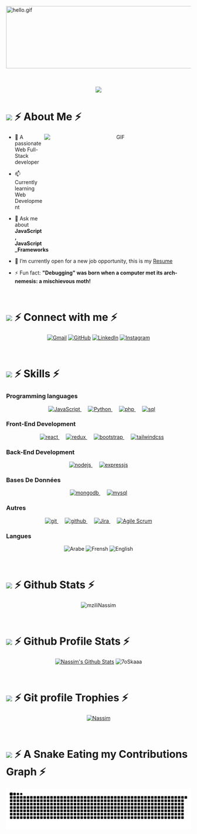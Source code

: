<!--
<p align = "center">
    <img src = "https://komarev.com/ghpvc/?username=mziliNassim&style=plastic&color=blueviolet" alt = "Profile Views"/>
</p>
-->

<img align="center" title="hello.gif" src="https://media.giphy.com/media/xUPGGDNsLvqsBOhuU0/giphy.gif" style="filter: invert(0); height:170px; width:999px">

<h1 align="center">
    <img src="https://readme-typing-svg.herokuapp.com/?font=Righteous&size=35&center=true&vCenter=true&width=500&height=70&duration=4000&lines=Hi+There!+👋+I'm+Nassim+MZILI!;" />
</h1>

# <img src="https://media2.giphy.com/media/QssGEmpkyEOhBCb7e1/giphy.gif?cid=ecf05e47a0n3gi1bfqntqmob8g9aid1oyj2wr3ds3mg700bl&rid=giphy.gif" width ="25"> ⚡ About Me ⚡

<a target="_blank" align="center">
  <img align="right" top="500" height="300" width="400" alt="GIF" src="https://media.giphy.com/media/L1R1tvI9svkIWwpVYr/giphy.gif">
</a>

- 🔭 A passionate Web Full-Stack developer

- 📫 Currently learning Web Development

- 💬 Ask me about **JavaScript , JavaScript_Frameworks**

- 🌱 I’m currently open for a new job opportunity, this is my <a href="http://nassim.online/cv" target="blank">Resume</a>

- ⚡ Fun fact: **"Debugging" was born when a computer met its arch-nemesis: a mischievous moth!**

<br />

# <img src="https://media2.giphy.com/media/QssGEmpkyEOhBCb7e1/giphy.gif?cid=ecf05e47a0n3gi1bfqntqmob8g9aid1oyj2wr3ds3mg700bl&rid=giphy.gif" width ="25"> ⚡ Connect with me ⚡

<p align="center">
    <a href="mailto:mzilinassim@gmail.com"><img img src="https://img.shields.io/badge/gmail-%23EA4335.svg?style=plastic&logo=gmail&logoColor=white" alt="Gmail" width="100px" height="30px"/></a>
    <a href="https://github.com/mzilinassim"><img src="https://img.shields.io/badge/github-%23181717.svg?style=plastic&logo=github&logoColor=white" alt="GitHub" width="100px" height="30px"/></a>
    <a href="https://www.linkedin.com/in/mzilinassim/"><img src="https://img.shields.io/badge/linkedin-%230A66C2.svg?style=plastic&logo=linkedin&logoColor=white" alt="LinkedIn" width="100px" height="30px"/></a>
    <a href="https://www.instagram.com/nassim__dev/"><img src="https://img.shields.io/badge/instagram-%23E4405F.svg?style=plastic&logo=instagram&logoColor=white" alt="Instagram" width="100px" height="30px"/></a>
</p>

<br/>

# <img src="https://media2.giphy.com/media/QssGEmpkyEOhBCb7e1/giphy.gif?cid=ecf05e47a0n3gi1bfqntqmob8g9aid1oyj2wr3ds3mg700bl&rid=giphy.gif" width ="25"> ⚡ Skills ⚡

### Programming languages

<p align="center">
   
  <a href="https://developer.mozilla.org/en-US/docs/Web/JavaScript" target="_blank"> 
     <img alt="JavaScript" src="https://img.shields.io/badge/JavaScript%20-23F7DF1E.svg?style=plastic&logo=javascript&logoColor=white" width="100px" height="30px">
   </a>
   
   <a href="https://www.python.org" target="_blank">
    <img alt="Python" src="https://img.shields.io/badge/Python%20-3e77a6.svg?style=plastic&logo=python&logoColor=white" width="100px" height="30px">
  </a>
   
   <a href="https://www.php.net/" target="_blank">
    <img alt="php" src="https://img.shields.io/badge/Php%20-7b7fb5.svg?style=plastic&logo=php&logoColor=white" width="100px" height="30px">
  </a>
   
   <a href="https://sql.sh/" target="_blank">
    <img alt="sql" src="https://img.shields.io/badge/SQL%20-e08b56.svg?style=plastic&logo=sql&logoColor=white" width="100px" height="30px">
  </a>
</p>

### Front-End Development

<p align="center">
   
  <a href="https://react.dev/" target="_blank"> 
     <img alt="react" src="https://img.shields.io/badge/react%20-09d9ff.svg?style=plastic&logo=react&logoColor=white" width="100px" height="30px">
   </a>
   
   <a href="https://redux.js.org" target="_blank">
    <img alt="redux" src="https://img.shields.io/badge/redux%20-7a50be.svg?style=plastic&logo=redux&logoColor=white" width="100px" height="30px">
  </a>
   
   <a href="https://getbootstrap.com/docs/5.3/getting-started/" target="_blank">
    <img alt="bootstrap" src="https://img.shields.io/badge/bootstrap%20-5a437f.svg?style=plastic&logo=bootstrap&logoColor=white" width="100px" height="30px">
  </a>
   
   <a href="https://tailwindcss.com" target="_blank">
    <img alt="tailwindcss" src="https://img.shields.io/badge/tailwindcss%20-3ebff8.svg?style=plastic&logo=tailwindcss&logoColor=white" width="100px" height="30px">
  </a>
</p>

### Back-End Development

<p align="center">
  <a href="https://nodejs.org/" target="_blank"> 
     <img alt="nodejs" src="https://img.shields.io/badge/Node%20JS%20-7bb862.svg?style=plastic&logo=node.js&logoColor=white" width="100px" height="30px">
   </a>
   
   <a href="https://expressjs.com/" target="_blank">
    <img alt="expressjs" src="https://img.shields.io/badge/Express%20JS%20-ffffff.svg?style=plastic&logo=express&logoColor=black" width="100px" height="30px">
  </a>
</p>

### Bases De Données

<p align="center">
  <a href="https://www.mongodb.com/" target="_blank"> 
     <img alt="mongodb" src="https://img.shields.io/badge/MongoDB%20-00ed64.svg?style=plastic&logo=mongodb&logoColor=white" width="100px" height="30px">
   </a>
   
   <a href="https://www.mysql.com/" target="_blank">
    <img alt="mysql" src="https://img.shields.io/badge/MySQL%20-08668e.svg?style=plastic&logo=mysql&logoColor=white" width="100px" height="30px">
  </a>
</p>

### Autres

<p align="center">
  <a href="https://git-scm.com/" target="_blank"> 
     <img alt="git" src="https://img.shields.io/badge/Git%20-f54d27.svg?style=plastic&logo=git&logoColor=white" width="100px" height="30px">
   </a>
   
   <a href="https://github.com/" target="_blank">
    <img alt="github" src="https://img.shields.io/badge/GitHub%20-ffffff.svg?style=plastic&logo=github&logoColor=white" width="100px" height="30px">
  </a>
   
   <a href="https://www.atlassian.com/fr/software/jira" target="_blank">
    <img alt="Jira" src="https://img.shields.io/badge/Jira%20-1868db.svg?style=plastic&logoColor=black" width="100px" height="30px">
  </a>
   
   <a href="#" target="_blank">
    <img alt="Agile Scrum" src="https://img.shields.io/badge/Agile%20Scrum%20-ff8f00.svg?style=plastic&logoColor=white" width="100px" height="30px">
  </a>
</p>

### Langues

<p align="center">
  <img img src="https://img.shields.io/badge/Arabe(Native)-yellow.svg?style=Color=white" alt="Arabe" height="30px"/>
  <img img src="https://img.shields.io/badge/Frensh(Fluent)-blue.svg?style=Color=white" alt="Frensh" height="30px"/>
  <img img src="https://img.shields.io/badge/English(Fluent)-green.svg?style=Color=white" alt="English" height="30px"/>
</p>

<br/>

# <img src="https://media2.giphy.com/media/QssGEmpkyEOhBCb7e1/giphy.gif?cid=ecf05e47a0n3gi1bfqntqmob8g9aid1oyj2wr3ds3mg700bl&rid=giphy.gif" width ="25"> ⚡ Github Stats ⚡

<p align="center">
  <img src="https://github-readme-streak-stats.herokuapp.com/?user=mziliNassim&theme=tokyonight_duo" alt="mziliNassim" />
</p>

<br/>

# <img src="https://media2.giphy.com/media/QssGEmpkyEOhBCb7e1/giphy.gif?cid=ecf05e47a0n3gi1bfqntqmob8g9aid1oyj2wr3ds3mg700bl&rid=giphy.gif" width ="25"> ⚡ Github Profile Stats ⚡

<p align="center">
    <a href="https://github.com/mziliNassim/">
        <img alt="Nassim's Github Stats" src="https://github-readme-stats.vercel.app/api?username=mziliNassim&show_icons=true&count_private=true&locale=en&theme=tokyonight&layout=compact" height="230px"/></a>
      <img src="https://github-readme-stats.vercel.app/api/top-langs?username=mziliNassim&langs_count=10&show_icons=true&locale=en&theme=tokyonight" alt="7oSkaaa" height="230px"/>
</p>

<br/>

# <img src="https://media2.giphy.com/media/QssGEmpkyEOhBCb7e1/giphy.gif?cid=ecf05e47a0n3gi1bfqntqmob8g9aid1oyj2wr3ds3mg700bl&rid=giphy.gif" width ="25"> ⚡ Git profile Trophies ⚡

<p align="center"> <a href="https://github.com/ryo-ma/github-profile-trophy"><img src="https://github-profile-trophy.vercel.app/?username=mziliNassim&layout=compact&theme=tokyonight&column=4&margin-w=15&margin-h=15" alt="Nassim" /></a>
</p>

<br/>

# <img src="https://media2.giphy.com/media/QssGEmpkyEOhBCb7e1/giphy.gif?cid=ecf05e47a0n3gi1bfqntqmob8g9aid1oyj2wr3ds3mg700bl&rid=giphy.gif" width ="25"> ⚡ A Snake Eating my Contributions Graph ⚡

<p align = "center">
    <img src = "https://github.com/7oSkaaa/7oSkaaa/blob/output/github-contribution-grid-snake.svg?" alt = "Snake Game"/>
</p>

<br/>
